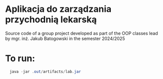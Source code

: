 # Aplikacja do zarządzania przychodnią lekarską

Source code of a group project developed as part of the OOP classes lead by mgr. inż. Jakub Batogowski in the semester 2024/2025

# To run:
```java
  java -jar .out/artifacts/lab.jar
```

